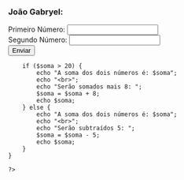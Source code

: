 ### João Gabryel:
<!DOCTYPE html>
<html lang="en">

<head>
    <meta charset="UTF-8">
    <meta name="viewport" content="width=device-width, initial-scale=1.0">
    <title>Document</title>
    <link href="https://cdn.jsdelivr.net/npm/bootstrap@5.3.1/dist/css/bootstrap.min.css" rel="stylesheet" integrity="sha384-4bw+/aepP/YC94hEpVNVgiZdgIC5+VKNBQNGCHeKRQN+PtmoHDEXuppvnDJzQIu9" crossorigin="anonymous">
</head>

<body>
    <script src="https://cdn.jsdelivr.net/npm/bootstrap@5.3.1/dist/js/bootstrap.bundle.min.js" integrity="sha384-HwwvtgBNo3bZJJLYd8oVXjrBZt8cqVSpeBNS5n7C8IVInixGAoxmnlMuBnhbgrkm" crossorigin="anonymous"></script>
    <div class="container">
        <form method="POST">
            <div class="mb-3">
                <label for="n1" class="form-label">Primeiro Número:</label>
                <input type="number" class="form-control" id="n1" name="n1">
            </div>
            <div class="mb-3">
                <label for="n2" class="form-label">Segundo Número:</label>
                <input type="number" class="form-control" id="n2" name="n2">
            </div>
            <button type="submit" class="btn btn-primary">Enviar</button>
        </form>
    </div>
    <?php
     if (isset($_POST["n1"]) && isset($_POST["n2"])){
    $n1 = $_POST["n1"];
    $n2 = $_POST["n2"];
    $soma = $n1 + $n2;
   
        if ($soma > 20) {
            echo "A soma dos dois números é: $soma";
            echo "<br>";
            echo "Serão somados mais 8: ";
            $soma = $soma + 8;
            echo $soma;
        } else {
            echo "A soma dos dois números é: $soma";
            echo "<br>";
            echo "Serão subtraídos 5: ";
            $soma = $soma - 5;
            echo $soma;
        }
    }
    
    ?>

</body>
